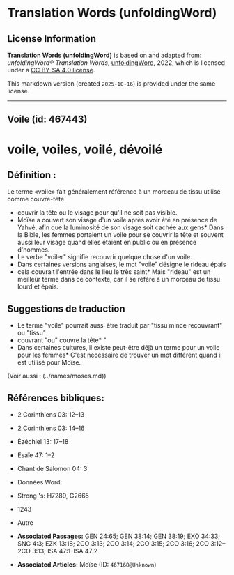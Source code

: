 # Translation Words (unfoldingWord)

## License Information

**Translation Words (unfoldingWord)** is based on and adapted from: _unfoldingWord® Translation Words_, [unfoldingWord](https://unfoldingword.org/utw), 2022, which is licensed under a [CC BY-SA 4.0 license](https://creativecommons.org/licenses/by-sa/4.0/legalcode.en).

This markdown version (created `2025-10-16`) is provided under the same license.



--------------------------------

## Voile (id: 467443)

voile, voiles, voilé, dévoilé
=============================

Définition :
------------

Le terme «voile» fait généralement référence à un morceau de tissu utilisé comme couvre\-tête.

* couvrir la tête ou le visage pour qu'il ne soit pas visible.
* Moïse a couvert son visage d'un voile après avoir été en présence de Yahvé, afin que la luminosité de son visage soit cachée aux gens\* Dans la Bible, les femmes portaient un voile pour se couvrir la tête et souvent aussi leur visage quand elles étaient en public ou en présence d'hommes.
* Le verbe "voiler" signifie recouvrir quelque chose d'un voile.
* Dans certaines versions anglaises, le mot "voile" désigne le rideau épais
* cela couvrait l'entrée dans le lieu le très saint\* Mais "rideau" est un meilleur terme dans ce contexte, car il se réfère à un morceau de tissu lourd et épais.

Suggestions de traduction
-------------------------

* Le terme "voile" pourrait aussi être traduit par "tissu mince recouvrant" ou "tissu"
* couvrant "ou" couvre la tête\* "
* Dans certaines cultures, il existe peut\-être déjà un terme pour un voile pour les femmes\* C'est nécessaire de trouver un mot différent quand il est utilisé pour Moïse.

(Voir aussi : (../names/moses.md))

Références bibliques:
---------------------

* 2 Corinthiens 03: 12–13
* 2 Corinthiens 03: 14–16
* Ézéchiel 13: 17–18
* Esaïe 47: 1–2
* Chant de Salomon 04: 3
* Données Word:
* Strong 's: H7289, G2665
* 1243
* Autre

* **Associated Passages:** GEN 24:65; GEN 38:14; GEN 38:19; EXO 34:33; SNG 4:3; EZK 13:18; 2CO 3:13; 2CO 3:14; 2CO 3:15; 2CO 3:16; 2CO 3:12–2CO 3:13; ISA 47:1–ISA 47:2
* **Associated Articles:** Moïse (ID: `467168@Unknown`)

